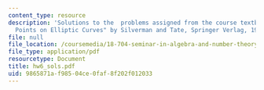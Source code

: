 ```yaml
---
content_type: resource
description: 'Solutions to the  problems assigned from the course textbook: "Rational
  Points on Elliptic Curves" by Silverman and Tate, Springer Verlag, 1992.'
file: null
file_location: /coursemedia/18-704-seminar-in-algebra-and-number-theory-rational-points-on-elliptic-curves-fall-2004/9865871af98504ce0faf8f202f012033_hw6_sols.pdf
file_type: application/pdf
resourcetype: Document
title: hw6_sols.pdf
uid: 9865871a-f985-04ce-0faf-8f202f012033
---
```

